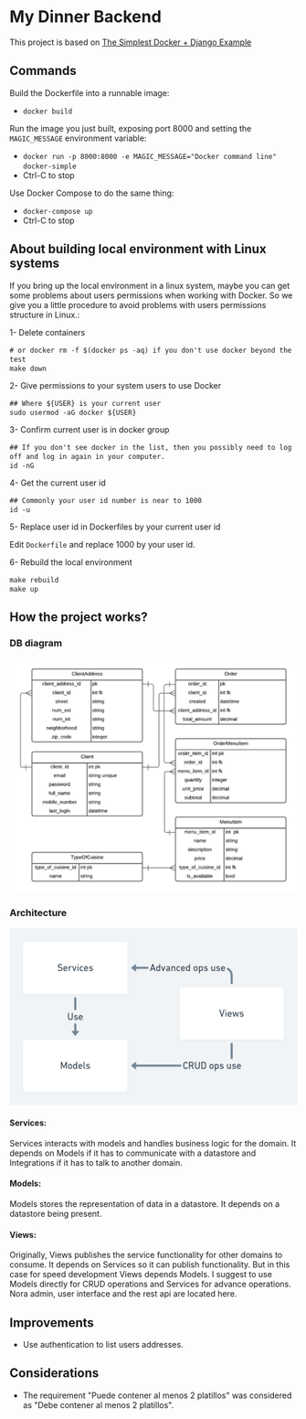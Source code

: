 # My Dinner Backend

This project is based on [The Simplest Docker + Django Example](https://github.com/cyface/simplest-docker-django-example)

## Commands

Build the Dockerfile into a runnable image:
- `docker build`

Run the image you just built, exposing port 8000 and setting the `MAGIC_MESSAGE` environment variable:
- `docker run -p 8000:8000 -e MAGIC_MESSAGE="Docker command line" docker-simple`
- Ctrl-C to stop

Use Docker Compose to do the same thing:
- `docker-compose up`
- Ctrl-C to stop


## About building local environment with Linux systems

If you bring up the local environment in a linux system, maybe you can get some problems about users permissions when working with Docker.
So we give you a little procedure to avoid problems with users permissions structure in Linux.:

1- Delete containers

```
# or docker rm -f $(docker ps -aq) if you don't use docker beyond the test
make down
```

2- Give permissions to your system users to use Docker

```
## Where ${USER} is your current user
sudo usermod -aG docker ${USER}
```

3- Confirm current user is in docker group

```
## If you don't see docker in the list, then you possibly need to log off and log in again in your computer.
id -nG
```

4-  Get the current user id

```
## Commonly your user id number is near to 1000
id -u
```

5- Replace user id in Dockerfiles by your current user id

Edit `Dockerfile` and replace 1000 by your user id.

6- Rebuild the local environment

```
make rebuild
make up
```

## How the project works?

### DB diagram

![DB diagram](assets/db_diagram.png)

### Architecture

![Architecture diagram](assets/architecture_diagram.png)

#### Services:

Services interacts with models and
handles business logic for the domain.
It depends on Models if it has to
communicate with a datastore and
Integrations if it has to talk to another
domain.

#### Models:

Models stores the representation of
data in a datastore. It depends on a
datastore being present.

#### Views:

Originally, Views publishes the service functionality
for other domains to consume. It
depends on Services so it can publish
functionality. But in this case for speed development
Views depends Models. I suggest to use Models directly
for CRUD operations and Services for advance operations.
Nora admin, user interface and the rest api are located here.

## Improvements

- Use authentication to list users addresses.


## Considerations

- The requirement "Puede contener al menos 2 platillos" was considered as
  "Debe contener al menos 2 platillos".
